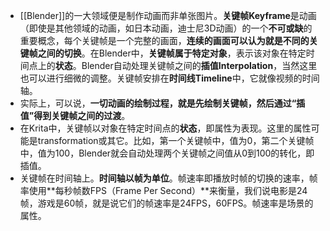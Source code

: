 - [[Blender]]的一大领域便是制作动画而非单张图片。**关键帧Keyframe**是动画（即使是其他领域的动画，如日本动画，迪士尼3D动画）的一个**不可或缺**的重要概念，每个关键帧是一个完整的画面，**连续的画面可以认为就是不同的关键帧之间的切换**。在Blender中，**关键帧属于特定对象**，表示该对象在特定时间点上的**状态**。Blender自动处理关键帧之间的**插值Interpolation**，当然这里也可以进行细微的调整。关键帧安排在**时间线Timeline**中，它就像视频的时间轴。
- 实际上，可以说，**一切动画的绘制过程，就是先绘制关键帧，然后通过“插值”得到关键帧之间的过渡**。
- 在Krita中，关键帧以对象在特定时间点的**状态**，即属性为表现。这里的属性可能是transformation或其它。比如，第一个关键帧中，值为0，第二个关键帧中，值为100，Blender就会自动处理两个关键帧之间值从0到100的转化，即插值。
- 关键帧在时间轴上。**时间轴以帧为单位**。帧速率即播放时帧的切换的速率，帧率使用**每秒帧数FPS（Frame Per Second）**来衡量，我们说电影是24帧，游戏是60帧，就是说它们的帧速率是24FPS，60FPS。帧速率是场景的属性。